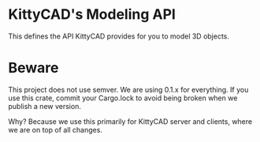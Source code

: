 # KittyCAD's Modeling API

This defines the API KittyCAD provides for you to model 3D objects.

# Beware

This project does not use semver. We are using 0.1.x for everything. If you use this crate, commit your Cargo.lock to avoid being broken when we publish a new version. 

Why? Because we use this primarily for KittyCAD server and clients, where we are on top of all changes.
